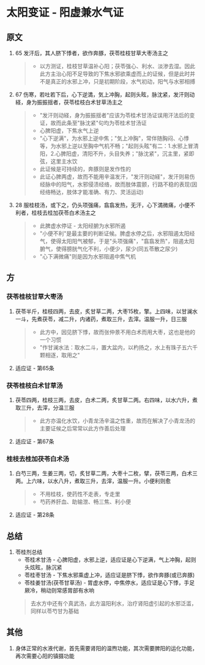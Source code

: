 # 太阳变证 - 阳虚兼水气证
## 原文
1. 65 发汗后，其人脐下悸者，欲作奔豚，茯苓桂枝甘草大枣汤主之
    > * 以方测证，桂枝甘草温补心阳；茯苓强心、利水、淡渗去湿。因此此方主治心阳不足导致的下焦水邪欲乘虚而上的证候，但是此时并不是真正的水邪上冲，只是初期阶段，水气初动，阳气与水邪相搏
2. 67 伤寒，若吐若下后，心下逆満，気上冲胸，起则头眩，脉沈紧，发汗则动経，身为振振揺者，茯苓桂枝白术甘草汤主之
    > * "发汗则动経，身为振振揺者"应该为苓桂术甘汤证误用汗法后的变证，故而此条至"脉沈紧"句均为苓桂术甘汤证
    > * 心脾阳虚，下焦水气上逆
    > * "心下逆满"，为水邪上逆中焦；"気上冲胸"，常伴随胸闷、心悸等，为水邪上逆以至胸中气机不畅；"起则头眩"有二：1.水邪上冒清阳，2.心脾阳虚，清阳不升，头目失养；"脉沈紧"，沉主里，紧即弦，这里主水饮
    > * 此证候是可持续的，奔豚则是发作性的
    > * 此证心脾两虚，故而不能用辛温发汗，"发汗则动経"，发汗则易伤经脉中的阳气，水邪侵渍经络，故而肢体震颤，行路不稳的表现(因经络畅达，肢体才能准确、有力、灵活运动)
3. 28 服桂枝汤，或下之，仍头项强痛，翕翕发热，无汗，心下満微痛，小便不利者，桂枝去桂加茯苓白术汤主之
    > * 此脾虚水停证 - 太阳经腑为水邪所遏
    > * "小便不利"是最主要的判断证候。脾虚水停之后，水邪阻遏太阳经气，使得太阳阳气被郁，于是"头项强痛"，"翕翕发热"，阻遏太阳腑气，使得膀胱气化不利，小便少，尿少(同五苓散之尿少)
    > * "心下满微痛"则是因为水邪阻遏中焦气机

## 方
### 茯苓桂枝甘草大枣汤
1. 茯苓半斤，桂枝四两，去皮，炙甘草二两，大枣15枚，擎。上四味，以甘澜水一斗，先煮茯苓，减二升，内诸药，煮取三升，去滓。温服一升，日三服
    > * 此方中，因见脐下悸，故而张仲景不用白术而用大枣，这也是他的一个习惯
    > * "作甘澜水法：取水二斗，置大盆内，以杓扬之，水上有珠子五六千颗相逐，取用之"
2. 适应证 - 第65条

### 茯苓桂枝白术甘草汤
1. 茯苓四两，桂枝三两，去皮，白术二两，炙甘草二两。右四味，以水六升，煮取三升，去滓，分温三服
    > * 此方亦温化水饮，小青龙汤辛温之性重，故而在解决了小青龙汤的主要证候之后常常以此方作善后处理
2. 适应证 - 第67条

### 桂枝去桂加茯苓白术汤
1. 白芍三两，生姜三两，切，炙甘草二两，大枣十二枚，擘，茯苓三两，白术三两。上六味，以水八升，煮取三升，去滓，温服一升。小便利则愈
    > * 不用桂枝，使药性不走表，专走里
    > * 芍药养肝血、助输泄、畅三焦、利小便
2. 适应证 - 第28条

## 总结
1. 苓桂剂总结
    * 苓桂术甘汤 - 心脾阳虚，水邪上逆，适应证是心下逆满，气上冲胸，起则头炫眩，脉沉紧
    * 苓桂枣甘汤 - 下焦水邪乘虚上冲，适应证是脐下悸，欲作奔豚(或已奔豚)
    * 苓桂姜甘汤(茯苓甘草汤) - 胃虚水停，中焦停水，适应证是心下悸，手足厥冷，稍动则常感胃部有水响
    > 去水方中还有个真武汤，此方温阳利水，治疗肾阳虚引起的水邪泛滥，同样以苓芍甘为基础

## 其他
1. 身体正常的水液代谢，首先需要肾阳的温煦功能，其次需要脾阳的运化功能，再次需要心阳的镇摄功能
